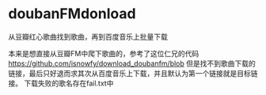 doubanFMdonload
===============

从豆瓣红心歌曲找到歌曲，再到百度音乐上批量下载

本来是想直接从豆瓣FM中爬下歌曲的，参考了这位仁兄的代码 https://github.com/isnowfy/download_doubanfm/blob 
但是找不到歌曲下载的链接，最后只好退而求其次从百度音乐上下载，并且默认为第一个链接就是目标链接。
下载失败的歌名存在fail.txt中
